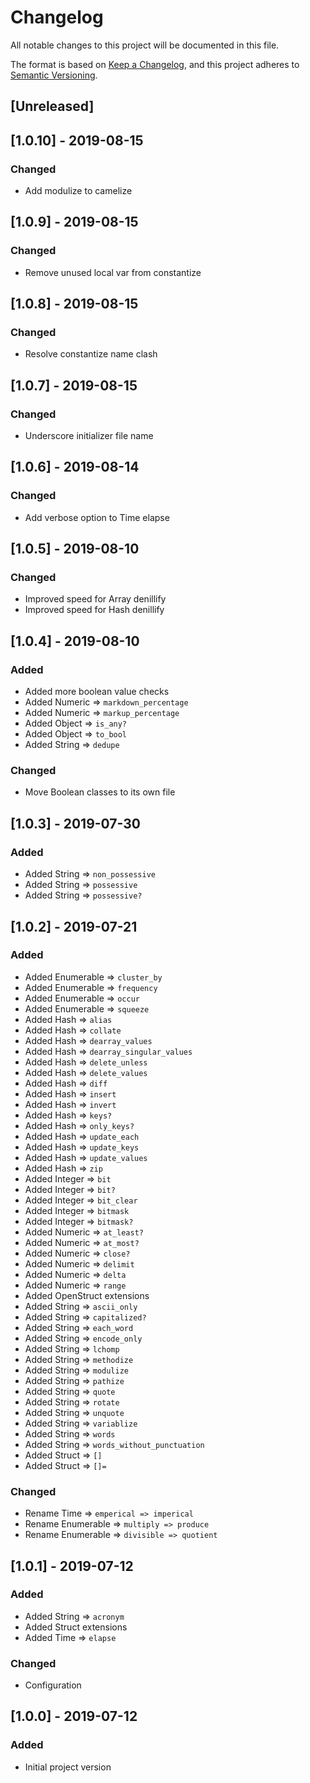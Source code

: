 # Changelog
All notable changes to this project will be documented in this file.

The format is based on [Keep a Changelog](https://keepachangelog.com/en/1.0.0/),
and this project adheres to [Semantic Versioning](https://semver.org/spec/v2.0.0.html).

## [Unreleased]

## [1.0.10] - 2019-08-15
### Changed
- Add modulize to camelize

## [1.0.9] - 2019-08-15
### Changed
- Remove unused local var from constantize

## [1.0.8] - 2019-08-15
### Changed
- Resolve constantize name clash

## [1.0.7] - 2019-08-15
### Changed
- Underscore initializer file name

## [1.0.6] - 2019-08-14
### Changed
- Add verbose option to Time elapse

## [1.0.5] - 2019-08-10
### Changed
- Improved speed for Array denillify
- Improved speed for Hash denillify

## [1.0.4] - 2019-08-10
### Added
- Added more boolean value checks
- Added Numeric => `markdown_percentage`
- Added Numeric => `markup_percentage`
- Added Object => `is_any?`
- Added Object => `to_bool`
- Added String => `dedupe`
### Changed
- Move Boolean classes to its own file

## [1.0.3] - 2019-07-30
### Added
- Added String => `non_possessive`
- Added String => `possessive`
- Added String => `possessive?`

## [1.0.2] - 2019-07-21
### Added
- Added Enumerable => `cluster_by`
- Added Enumerable => `frequency`
- Added Enumerable => `occur`
- Added Enumerable => `squeeze`
- Added Hash => `alias`
- Added Hash => `collate`
- Added Hash => `dearray_values`
- Added Hash => `dearray_singular_values`
- Added Hash => `delete_unless`
- Added Hash => `delete_values`
- Added Hash => `diff`
- Added Hash => `insert`
- Added Hash => `invert`
- Added Hash => `keys?`
- Added Hash => `only_keys?`
- Added Hash => `update_each`
- Added Hash => `update_keys`
- Added Hash => `update_values`
- Added Hash => `zip`
- Added Integer => `bit`
- Added Integer => `bit?`
- Added Integer => `bit_clear`
- Added Integer => `bitmask`
- Added Integer => `bitmask?`
- Added Numeric => `at_least?`
- Added Numeric => `at_most?`
- Added Numeric => `close?`
- Added Numeric => `delimit`
- Added Numeric => `delta`
- Added Numeric => `range`
- Added OpenStruct extensions
- Added String => `ascii_only`
- Added String => `capitalized?`
- Added String => `each_word`
- Added String => `encode_only`
- Added String => `lchomp`
- Added String => `methodize`
- Added String => `modulize`
- Added String => `pathize`
- Added String => `quote`
- Added String => `rotate`
- Added String => `unquote`
- Added String => `variablize`
- Added String => `words`
- Added String => `words_without_punctuation`
- Added Struct => `[]`
- Added Struct => `[]=`
### Changed
- Rename Time => `emperical => imperical`
- Rename Enumerable => `multiply => produce`
- Rename Enumerable => `divisible => quotient`

## [1.0.1] - 2019-07-12
### Added
- Added String => `acronym`
- Added Struct extensions
- Added Time => `elapse`
### Changed
- Configuration

## [1.0.0] - 2019-07-12
### Added
- Initial project version
